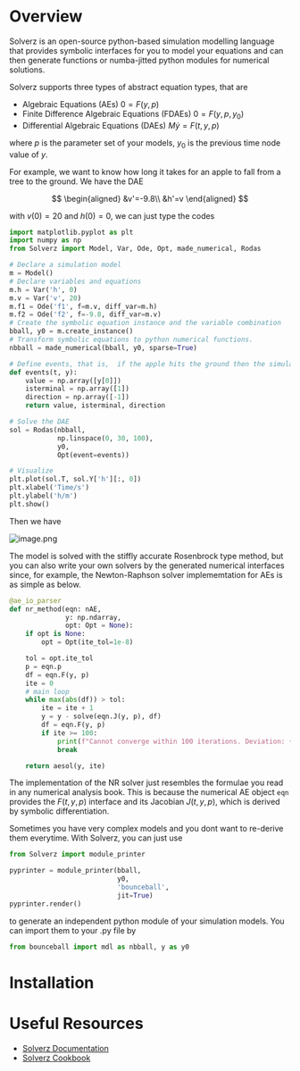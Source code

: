 # Overview
Solverz is an open-source python-based simulation modelling language that provides symbolic interfaces for you to model your equations and can then generate functions or numba-jitted python modules for numerical solutions. 

Solverz supports three types of abstract equation types, that are

- Algebraic Equations (AEs) $0=F(y,p)$
- Finite Difference Algebraic Equations (FDAEs) $0=F(y,p,y_0)$
- Differential Algebraic Equations (DAEs) $M\dot{y}=F(t,y,p)$

where $p$ is the parameter set of your models, $y_0$ is the previous time node value of $y$.

For example, we want to know how long it takes for an apple to fall from a tree to the ground. We have the DAE 

$$
\begin{aligned}
&v'=-9.8\\
&h'=v
\end{aligned}
$$ 

with $v(0)=20$ and $h(0)=0$, we can just type the codes
```python
import matplotlib.pyplot as plt
import numpy as np
from Solverz import Model, Var, Ode, Opt, made_numerical, Rodas

# Declare a simulation model
m = Model()
# Declare variables and equations
m.h = Var('h', 0)
m.v = Var('v', 20)
m.f1 = Ode('f1', f=m.v, diff_var=m.h)
m.f2 = Ode('f2', f=-9.8, diff_var=m.v)
# Create the symbolic equation instance and the variable combination 
bball, y0 = m.create_instance()
# Transform symbolic equations to python numerical functions.
nbball = made_numerical(bball, y0, sparse=True)

# Define events, that is,  if the apple hits the ground then the simulation will cease.
def events(t, y):
    value = np.array([y[0]]) 
    isterminal = np.array([1]) 
    direction = np.array([-1]) 
    return value, isterminal, direction

# Solve the DAE
sol = Rodas(nbball,
            np.linspace(0, 30, 100), 
            y0, 
            Opt(event=events))

# Visualize
plt.plot(sol.T, sol.Y['h'][:, 0])
plt.xlabel('Time/s')
plt.ylabel('h/m')
plt.show()
```
Then we have

![image.png](res.png)

The model is solved with the stiffly accurate Rosenbrock type method, but you can also write your own solvers by the generated numerical interfaces since, for example, the Newton-Raphson solver implememtation for AEs is as simple as below.
```python
@ae_io_parser
def nr_method(eqn: nAE,
              y: np.ndarray,
              opt: Opt = None):
    if opt is None:
        opt = Opt(ite_tol=1e-8)

    tol = opt.ite_tol
    p = eqn.p
    df = eqn.F(y, p)
    ite = 0
    # main loop
    while max(abs(df)) > tol:
        ite = ite + 1
        y = y - solve(eqn.J(y, p), df)
        df = eqn.F(y, p)
        if ite >= 100:
            print(f"Cannot converge within 100 iterations. Deviation: {max(abs(df))}!")
            break

    return aesol(y, ite)
```
The implementation of the NR solver just resembles the formulae you read in any numerical analysis book. This is because the numerical AE object `eqn` provides the $F(t,y,p)$ interface and its Jacobian $J(t,y,p)$, which is derived by symbolic differentiation. 

Sometimes you have very complex models and you dont want to re-derive them everytime. With Solverz, you can just use
```python
from Solverz import module_printer

pyprinter = module_printer(bball,
                           y0,
                           'bounceball',
                           jit=True)
pyprinter.render()
```
to generate an independent python module of your simulation models. You can import them to your .py file by

```python
from bounceball import mdl as nbball, y as y0
```

# Installation

# Useful Resources

- [Solverz Documentation](https://docs.solverz.org)
- [Solverz Cookbook](https://cookbook.solverz.org)

 
